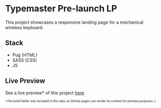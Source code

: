 # Typemaster Pre-launch LP

This project showcases a responsive landing page for a mechanical wireless keyboard.

## Stack

- Pug (HTML)
- SASS (CSS)
- JS

## Live Preview
See a live preview* of this project [here](https://jvpdls.github.io/typemaster-pre-launch-lp/build/index.html).

<sub><sup>*The build folder was included in this repo so GitHub pages can render its content for preview purposes :).</sub></sup>
